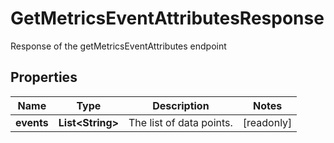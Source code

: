 

# GetMetricsEventAttributesResponse

Response of the getMetricsEventAttributes endpoint

## Properties

| Name | Type | Description | Notes |
|------------ | ------------- | ------------- | -------------|
|**events** | **List&lt;String&gt;** | The list of data points. |  [readonly] |



